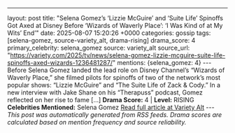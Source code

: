 ---
layout: post
title: "Selena Gomez’s ‘Lizzie McGuire’ and ‘Suite Life’ Spinoffs Got Axed at Disney Before ‘Wizards of Waverly Place’: ‘I Was Kind of at My Wits’ End’"
date: 2025-08-07 15:20:26 +0000
categories: gossip
tags: [selena-gomez, source-variety_alt, drama-rising]
drama_score: 4
primary_celebrity: selena_gomez
source: variety_alt
source_url: "https://variety.com/2025/tv/news/selena-gomez-lizzie-mcguire-suite-life-spinoffs-axed-wizards-1236481287/"
mentions: {selena_gomez: 4} --- Before Selena Gomez landed the lead role on Disney Channel’s “Wizards of Waverly Place,” she filmed pilots for spinoffs of two of the network’s most popular shows: “Lizzie McGuire” and “The Suite Life of Zack & Cody.” In a new interview with Jake Shane on his “Therapuss” podcast, Gomez reflected on her rise to fame […] **Drama Score:** 4 | **Level:** RISING **Celebrities Mentioned:** Selena Gomez [Read full article at Variety Alt](https://variety.com/2025/tv/news/selena-gomez-lizzie-mcguire-suite-life-spinoffs-axed-wizards-1236481287/) --- *This post was automatically generated from RSS feeds. Drama scores are calculated based on mention frequency and source reliability.*